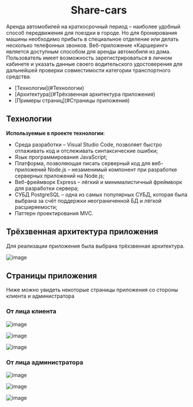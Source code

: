 <h1 align="center">Share-cars</h1>
<p>
Аренда автомобилей на краткосрочный период – наиболее удобный
способ передвижения для поездки в городе. Но для бронирования машины 
необходимо прибыть в специальное отделение или делать несколько 
телефонных звонков. Веб-приложение «Каршеринг» является доступным 
способом для аренды автомобиля из дома. Пользователь имеет возможность 
зарегистрироваться в личном кабинете и указать данные своего водительского 
удостоверения для дальнейшей проверки совместимости категории 
транспортного средства.
</p>

<ul>
  <li>[Технологии](#Технологии)</li>
  <li>[Архитектура](#Трёхзвенная архитектура приложения)</li>
  <li>[Примеры страниц](#Страницы приложения)</li>
 </ul>
 
## Технологии
<b>Используемые в проекте технологии</b>:
<ul>
<li>Среда разработки – Visual Studio Code, позволяет быстро отлаживать код и отслеживать синтаксические ошибки;</li>
<li>Язык программирования JavaScript;</li>
<li>Платформа, позволяющая писать серверный код для веб-приложений Node.js – незаменимый компонент при разработке серверных приложений на Node.js;</li>
<li>Веб-фреймворк Express – лёгкий и минималистичный фреймворк для разработки сервера;</li>
<li>СУБД PostgreSQL – одна из самых популярных СУБД, которая была выбрана за счёт поддержки неограниченной БД и лёгкой расширяемости;</li>
<li>Паттерн проектирования MVC.</li>
</ul>

## Трёхзвенная архитектура приложения
<p> Для реализации приложения была выбрана трёхзвенная архитектура.</p>

 ![image](https://user-images.githubusercontent.com/56549726/163685997-9d2316fa-a9b8-4559-8362-e1da126f5e12.png)

## Страницы приложения
Ниже можно увидеть некоторые страницы приложения со стороны клиента и администратора
### От лица клиента

![image](https://user-images.githubusercontent.com/56549726/163686118-0a2bbf82-7b22-4100-ad41-ba8be5035a85.png)

![image](https://user-images.githubusercontent.com/56549726/163686127-bb61205f-1191-46e6-85f0-4a15b24903ef.png)

![image](https://user-images.githubusercontent.com/56549726/163686139-d84d3321-7bbf-4771-8149-df569ca9316a.png)

### От лица администратора

![image](https://user-images.githubusercontent.com/56549726/163686145-f308a152-a458-4f00-a7a2-4b7c57999036.png)

![image](https://user-images.githubusercontent.com/56549726/163686187-3b81672e-121e-4018-92c4-9a26085a9aa0.png)

![image](https://user-images.githubusercontent.com/56549726/163686195-cb294208-07ea-4a3a-8c85-80fe09a1537d.png)


  
  
